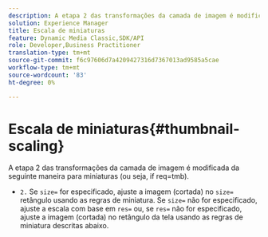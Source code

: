 ```yaml
---
description: A etapa 2 das transformações da camada de imagem é modificada da seguinte maneira para miniaturas (ou seja, if req=tmb).
solution: Experience Manager
title: Escala de miniaturas
feature: Dynamic Media Classic,SDK/API
role: Developer,Business Practitioner
translation-type: tm+mt
source-git-commit: f6c97606d7a4209427316d7367013ad9585a5cae
workflow-type: tm+mt
source-wordcount: '83'
ht-degree: 0%

---
```



# Escala de miniaturas{#thumbnail-scaling}

A etapa 2 das transformações da camada de imagem é modificada da seguinte maneira para miniaturas (ou seja, if req=tmb).

* `2.` Se  `size=` for especificado, ajuste a imagem (cortada) no  `size=` retângulo usando as regras de miniatura. Se `size=` não for especificado, ajuste a escala com base em `res=` ou, se `res=` não for especificado, ajuste a imagem (cortada) no retângulo da tela usando as regras de miniatura descritas abaixo.

